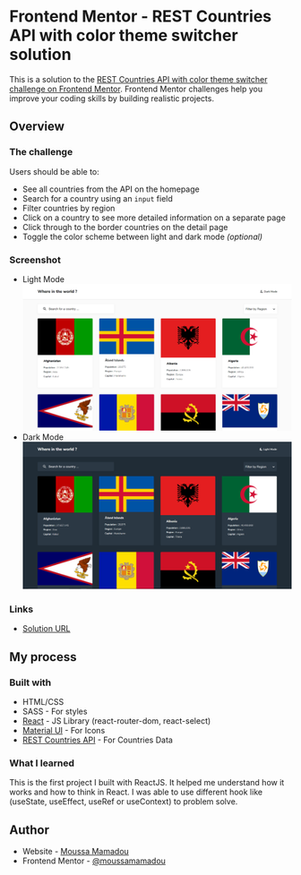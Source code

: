 # Frontend Mentor - REST Countries API with color theme switcher solution

This is a solution to the [REST Countries API with color theme switcher challenge on Frontend Mentor](https://www.frontendmentor.io/challenges/rest-countries-api-with-color-theme-switcher-5cacc469fec04111f7b848ca). Frontend Mentor challenges help you improve your coding skills by building realistic projects. 

## Overview

### The challenge

Users should be able to:

- See all countries from the API on the homepage
- Search for a country using an `input` field
- Filter countries by region
- Click on a country to see more detailed information on a separate page
- Click through to the border countries on the detail page
- Toggle the color scheme between light and dark mode *(optional)*


### Screenshot
- Light Mode
![](./src/assets/images/countries-app-screenshot-light.png)
- Dark Mode
![](./src/assets/images/countries-app-screenshot-dark.png)
### Links

- [Solution URL](https://moussamamadou.github.io/countries-app/)

## My process

### Built with

- HTML/CSS 
- SASS - For styles
- [React](https://reactjs.org/) - JS Library (react-router-dom, react-select)
- [Material UI](https://material-ui.com/components/icons/) - For Icons
- [REST Countries API](https://restcountries.eu/) - For Countries Data

### What I learned

This is the first project I built with ReactJS. It helped me understand how it works and how to think in React. 
I was able to use different hook like (useState, useEffect, useRef or useContext) to problem solve.

## Author

- Website - [Moussa Mamadou](http://www.moussamamadou.com)
- Frontend Mentor - [@moussamamadou](https://www.frontendmentor.io/profile/moussamamadou)

